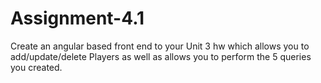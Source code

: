 # Assignment-4.1

Create an angular based front end to your Unit 3 hw which allows you to add/update/delete Players as well as allows you to perform the 5 queries you created.
